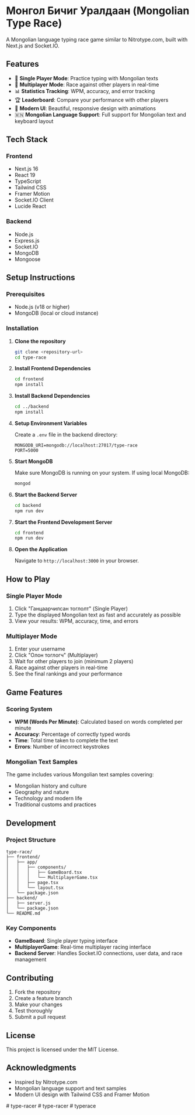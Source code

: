 # Монгол Бичиг Уралдаан (Mongolian Type Race)

A Mongolian language typing race game similar to Nitrotype.com, built with Next.js and Socket.IO.

## Features

- 🏁 **Single Player Mode**: Practice typing with Mongolian texts
- 👥 **Multiplayer Mode**: Race against other players in real-time
- 📊 **Statistics Tracking**: WPM, accuracy, and error tracking
- 🏆 **Leaderboard**: Compare your performance with other players
- 🎨 **Modern UI**: Beautiful, responsive design with animations
- 🇲🇳 **Mongolian Language Support**: Full support for Mongolian text and keyboard layout

## Tech Stack

### Frontend
- Next.js 16
- React 19
- TypeScript
- Tailwind CSS
- Framer Motion
- Socket.IO Client
- Lucide React

### Backend
- Node.js
- Express.js
- Socket.IO
- MongoDB
- Mongoose

## Setup Instructions

### Prerequisites
- Node.js (v18 or higher)
- MongoDB (local or cloud instance)

### Installation

1. **Clone the repository**
   ```bash
   git clone <repository-url>
   cd type-race
   ```

2. **Install Frontend Dependencies**
   ```bash
   cd frontend
   npm install
   ```

3. **Install Backend Dependencies**
   ```bash
   cd ../backend
   npm install
   ```

4. **Setup Environment Variables**
   
   Create a `.env` file in the backend directory:
   ```env
   MONGODB_URI=mongodb://localhost:27017/type-race
   PORT=5000
   ```

5. **Start MongoDB**
   
   Make sure MongoDB is running on your system. If using local MongoDB:
   ```bash
   mongod
   ```

6. **Start the Backend Server**
   ```bash
   cd backend
   npm run dev
   ```

7. **Start the Frontend Development Server**
   ```bash
   cd frontend
   npm run dev
   ```

8. **Open the Application**
   
   Navigate to `http://localhost:3000` in your browser.

## How to Play

### Single Player Mode
1. Click "Ганцаарчилсан тоглолт" (Single Player)
2. Type the displayed Mongolian text as fast and accurately as possible
3. View your results: WPM, accuracy, time, and errors

### Multiplayer Mode
1. Enter your username
2. Click "Олон тоглогч" (Multiplayer)
3. Wait for other players to join (minimum 2 players)
4. Race against other players in real-time
5. See the final rankings and your performance

## Game Features

### Scoring System
- **WPM (Words Per Minute)**: Calculated based on words completed per minute
- **Accuracy**: Percentage of correctly typed words
- **Time**: Total time taken to complete the text
- **Errors**: Number of incorrect keystrokes

### Mongolian Text Samples
The game includes various Mongolian text samples covering:
- Mongolian history and culture
- Geography and nature
- Technology and modern life
- Traditional customs and practices

## Development

### Project Structure
```
type-race/
├── frontend/
│   ├── app/
│   │   ├── components/
│   │   │   ├── GameBoard.tsx
│   │   │   └── MultiplayerGame.tsx
│   │   ├── page.tsx
│   │   └── layout.tsx
│   └── package.json
├── backend/
│   ├── server.js
│   └── package.json
└── README.md
```

### Key Components

- **GameBoard**: Single player typing interface
- **MultiplayerGame**: Real-time multiplayer racing interface
- **Backend Server**: Handles Socket.IO connections, user data, and race management

## Contributing

1. Fork the repository
2. Create a feature branch
3. Make your changes
4. Test thoroughly
5. Submit a pull request

## License

This project is licensed under the MIT License.

## Acknowledgments

- Inspired by Nitrotype.com
- Mongolian language support and text samples
- Modern UI design with Tailwind CSS and Framer Motion

#   t y p e - r a c e r  
 #   t y p e - r a c e r  
 #   t y p e r a c e  
 